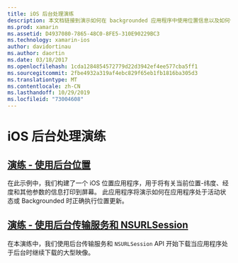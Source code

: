 ```yaml
---
title: iOS 后台处理演练
description: 本文档链接到演示如何在 backgrounded 应用程序中使用位置信息以及如何使用后台传输服务和 NSURLSession 的演练。
ms.prod: xamarin
ms.assetid: D4937080-7865-48C0-8FE5-310E90229BC3
ms.technology: xamarin-ios
author: davidortinau
ms.author: daortin
ms.date: 03/18/2017
ms.openlocfilehash: 1cda1284854572779d22d3942ef4ee577cba5ff1
ms.sourcegitcommit: 2fbe4932a319af4ebc829f65eb1fb1816ba305d3
ms.translationtype: MT
ms.contentlocale: zh-CN
ms.lasthandoff: 10/29/2019
ms.locfileid: "73004608"
---
```

# <a name="ios-backgrounding-walkthroughs"></a>iOS 后台处理演练

## <a name="walkthrough---using-background-locationiosapp-fundamentalsbackgroundingios-backgrounding-walkthroughslocation-walkthroughmd"></a>[演练 - 使用后台位置](~/ios/app-fundamentals/backgrounding/ios-backgrounding-walkthroughs/location-walkthrough.md)

在此示例中，我们构建了一个 iOS 位置应用程序，用于将有关当前位置-纬度、经度和其他参数的信息打印到屏幕。 此应用程序将演示如何在应用程序处于活动状态或 Backgrounded 时正确执行位置更新。

## <a name="walkthrough---using-background-transfer-service-and-nsurlsessioniosapp-fundamentalsbackgroundingios-backgrounding-walkthroughsbackground-transfer-walkthroughmd"></a>[演练 - 使用后台传输服务和 NSURLSession](~/ios/app-fundamentals/backgrounding/ios-backgrounding-walkthroughs/background-transfer-walkthrough.md)

在本演练中，我们使用后台传输服务和 `NSURLSession` API 开始下载当应用程序处于后台时继续下载的大型映像。

